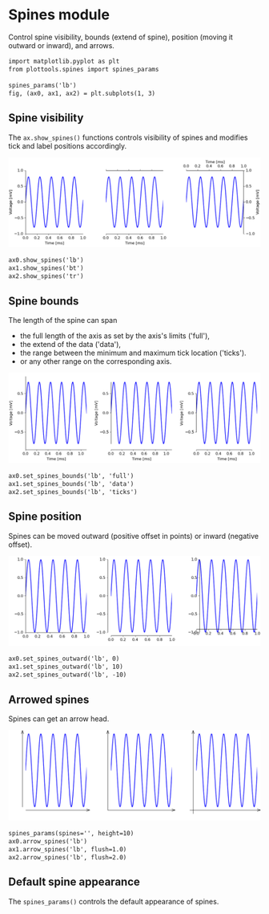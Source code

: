 # Spines module

Control spine visibility, bounds (extend of spine), position
(moving it outward or inward), and arrows.

```
import matplotlib.pyplot as plt
from plottools.spines import spines_params

spines_params('lb')
fig, (ax0, ax1, ax2) = plt.subplots(1, 3)
```

## Spine visibility

The `ax.show_spines()` functions controls visibility of spines and
modifies tick and label positions accordingly.

![show](figures/spines-show.png)

```
ax0.show_spines('lb')
ax1.show_spines('bt')
ax2.show_spines('tr')
```

## Spine bounds

The length of the spine can span

- the full length of the axis as set by the axis's limits ('full'),
- the extend of the data ('data'),
- the range between the minimum and maximum tick location ('ticks').
- or any other range on the corresponding axis.

![bounds](figures/spines-bounds.png)

```
ax0.set_spines_bounds('lb', 'full')
ax1.set_spines_bounds('lb', 'data')
ax2.set_spines_bounds('lb', 'ticks')
```

## Spine position

Spines can be moved outward (positive offset in points)
or inward (negative offset).

![outward](figures/spines-outward.png)

```
ax0.set_spines_outward('lb', 0)
ax1.set_spines_outward('lb', 10)
ax2.set_spines_outward('lb', -10)
```

## Arrowed spines

Spines can get an arrow head.

![arrow](figures/spines-arrow.png)

```
spines_params(spines='', height=10)
ax0.arrow_spines('lb')
ax1.arrow_spines('lb', flush=1.0)
ax2.arrow_spines('lb', flush=2.0)
```


## Default spine appearance

The `spines_params()` controls the default appearance of spines.

